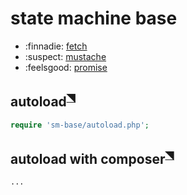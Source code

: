 # state machine base

- :finnadie: [fetch](fetch.md)
- :suspect: [mustache](mustache.md)
- :feelsgood: [promise](promise.md)

## autoload<sup>[◥][autoload]</sup>
```php
require 'sm-base/autoload.php';
```

## autoload with composer<sup>[◥][composer]</sup>
```sh
...
```

[autoload]: https://www.php.net/manual/en/language.oop5.autoload.php
[composer]: https://en.wikipedia.org/wiki/Composer_(software)

